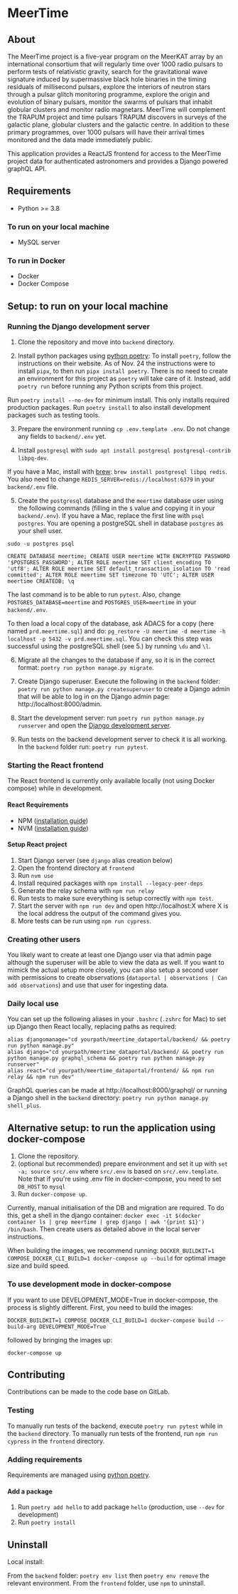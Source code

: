 # MeerTime

## About
The MeerTime project is a five-year program on the MeerKAT array by an international consortium that will regularly time over 1000 radio pulsars to perform tests of relativistic gravity, search for the gravitational wave signature induced by supermassive black hole binaries in the timing residuals of millisecond pulsars, explore the interiors of neutron stars through a pulsar glitch monitoring programme, explore the origin and evolution of binary pulsars, monitor the swarms of pulsars that inhabit globular clusters and monitor radio magnetars. MeerTime will complement the TRAPUM project and time pulsars TRAPUM discovers in surveys of the galactic plane, globular clusters and the galactic centre. In addition to these primary programmes, over 1000 pulsars will have their arrival times monitored and the data made immediately public.

This application provides a ReactJS frontend for access to the MeerTime project data for authenticated astronomers and provides a Django powered graphQL API.


## Requirements
* Python >= 3.8

### To run on your local machine
* MySQL server

### To run in Docker
* Docker
* Docker Compose


## Setup: to run on your local machine

### Running the Django development server

1. Clone the repository and move into `backend` directory.

2. Install python packages using [python poetry](https://python-poetry.org/):
To install `poetry`, follow the instructions on their website. As of Nov. 24 the instructions were to install `pipx`, to then run `pipx install poetry`. There is no need to create an environment for this project as `poetry` will take care of it. Instead, add `poetry run` before running any Python scripts from this project.

Run `poetry install --no-dev` for minimum install. This only installs required production packages.
Run `poetry install` to also install development packages such as testing tools.

3. Prepare the environment running `cp .env.template .env`. Do not change any fields to `backend/.env` yet.

4. Install `postgresql` with `sudo apt install postgresql postgresql-contrib libpq-dev`.

If you have a Mac, install with [brew](https://docs.brew.sh/Installation): `brew install postgresql libpq redis`. You also need to change `REDIS_SERVER=redis://localhost:6379` in your `backend/.env` file. 

5. Create the `postgresql` database and the `meertime` database user using the following commands (filling in the `$` value and copying it in your `backend/.env`).
If you have a Mac, replace the first line with `psql postgres`. You are opening a postgreSQL shell in database `postgres` as your shell user.
```
sudo -u postgres psql

CREATE DATABASE meertime; CREATE USER meertime WITH ENCRYPTED PASSWORD '$POSTGRES_PASSWORD'; ALTER ROLE meertime SET client_encoding TO 'utf8'; ALTER ROLE meertime SET default_transaction_isolation TO 'read committed'; ALTER ROLE meertime SET timezone TO 'UTC'; ALTER USER meertime CREATEDB; \q
```
The last command is to be able to run `pytest`. Also, change `POSTGRES_DATABASE=meertime` and `POSTGRES_USER=meertime` in your `backend/.env`.

To then load a local copy of the database, ask ADACS for a copy (here named `prd.meertime.sql`) and do: `pg_restore -U meertime -d meertime -h localhost -p 5432 -v prd.meertime.sql`. You can check this step was successful using the postgreSQL shell (see 5.) by running `\du` and `\l`.

6. Migrate all the changes to the database if any, so it is in the correct format: `poetry run python manage.py migrate`.

7. Create Django superuser. Execute the following in the `backend` folder: `poetry run python manage.py createsuperuser` to create a Django admin that will be able to log in on the Django admin page: http://localhost:8000/admin. 

8. Start the development server: run `poetry run python manage.py runserver` and open the [Django development server](http://localhost:8000).

9. Run tests on the backend development server to check it is all working. In the `backend` folder run: `poetry run pytest`.

### Starting the React frontend
The React frontend is currently only available locally (not using Docker compose) while in development.

#### React Requirements
- NPM ([installation guide](https://nodejs.org/en/download/))
- NVM ([installation guide](https://github.com/nvm-sh/nvm#installing-and-updating))

#### Setup React project
1. Start Django server (see `django` alias creation below)
4. Open the frontend directory at `frontend`
5. Run `nvm use`
6. Install required packages with `npm install --legacy-peer-deps`
7. Generate the relay schema with `npm run relay`
8. Run tests to make sure everything is setup correctly with `npm test`.
9. Start the server with `npm run dev` and open http://localhost:X where X is the local address the output of the command gives you.
10. More tests can be run using `npm run cypress`.

### Creating other users
You likely want to create at least one Django user via that admin page although the superuser will be able to view the data as well. If you want to mimick the actual setup more closely, you can also setup a second user with permissions to create observations (`dataportal | observations | Can add observations`) and use that user for ingesting data.

### Daily local use
You can set up the following aliases in your `.bashrc` (`.zshrc` for Mac) to set up Django then React locally, replacing paths as required:
```
alias djangomanage="cd yourpath/meertime_dataportal/backend/ && poetry run python manage.py"
alias django="cd yourpath/meertime_dataportal/backend/ && poetry run python manage.py graphql_schema && poetry run python manage.py runserver"
alias react="cd yourpath/meertime_dataportal/frontend/ && npm run relay && npm run dev"
```

GraphQL queries can be made at http://localhost:8000/graphql/ or running a Django shell in the `backend` directory: `poetry run python manage.py shell_plus`.

## Alternative setup: to run the application using docker-compose

1. Clone the repository.
2. (optional but recommended) prepare environment and set it up with `set -a; source src/.env` where `src/.env` is based on `src/.env.template`. Note that if you're using .env file in docker-compose, you need to set `DB_HOST` to `mysql`
3. Run `docker-compose up`.

Currently, manual initialisation of the DB and migration are required. To do this, get a shell in the django container:
`docker exec -it $(docker container ls | grep meertime | grep django | awk '{print $1}') /bin/bash`. Then create users as detailed above in the local server instructions.

When building the images, we recommend running:
`DOCKER_BUILDKIT=1 COMPOSE_DOCKER_CLI_BUILD=1 docker-compose up --build`
for optimal image size and build speed.

### To use development mode in docker-compose

If you want to use DEVELOPMENT_MODE=True in docker-compose, the process is slightly different. First, you need to build the images:

`DOCKER_BUILDKIT=1 COMPOSE_DOCKER_CLI_BUILD=1 docker-compose build --build-arg DEVELOPMENT_MODE=True`

followed by bringing the images up:

`docker-compose up`

## Contributing

Contributions can be made to the code base on GitLab.

### Testing

To manually run tests of the backend, execute `poetry run pytest` while in the `backend` directory.
To manually run tests of the frontend, run `npm run cypress` in the `frontend` directory.

### Adding requirements

Requirements are managed using [python poetry](https://python-poetry.org/).

#### Add a package
1. Run `poetry add hello` to add package `hello` (production, use `--dev` for development)
2. Run `poetry install`

## Uninstall
Local install:

From the `backend` folder: `poetry env list` then `poetry env remove` the relevant environment.
From the `frontend` folder, use `npm` to uninstall.